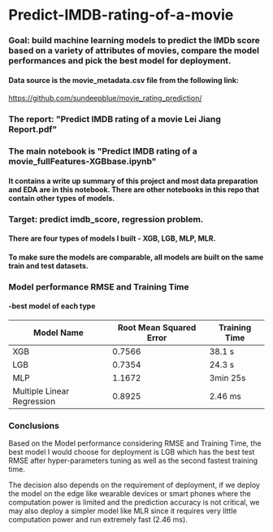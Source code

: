 # Predict-IMDB-rating-of-a-movie

### Goal: build machine learning models to predict the IMDb score based on a variety of attributes of movies, compare the model performances and pick the best model for deployment.

#### Data source is the movie_metadata.csv file from the following link:
https://github.com/sundeepblue/movie_rating_prediction/

### The report: "Predict IMDB rating of a movie Lei Jiang Report.pdf"
### The main notebook is "Predict IMDB rating of a movie_fullFeatures-XGBbase.ipynb"
#### It contains a write up summary of this project and most data preparation and EDA are in this notebook. There are other notebooks in this repo that contain other types of models.

### Target: predict imdb_score, regression problem.

#### There are four types of models I built - XGB, LGB, MLP, MLR. 
#### To make sure the models are comparable, all models are built on the same train and test datasets.
### Model performance RMSE and Training Time 
#### -best model of each type

| Model Name  |    Root Mean Squared Error      | Training Time|
|-------------|---------------|------------------------|
| XGB         |      0.7566          | 38.1 s  |
| LGB         |   0.7354    |  24.3 s    |  
| MLP |            1.1672   | 3min 25s   |
| Multiple Linear Regression |  0.8925  |    2.46 ms  |  

### Conclusions
Based on the Model performance considering RMSE and Training Time, the best model I would choose for deployment is LGB which has the best test RMSE after hyper-parameters tuning as well as the second fastest training time.

The decision also depends on the requirement of deployment, if we deploy the model on the edge like wearable devices or smart phones where the computation power is limited and the prediction accuracy is not critical, we may also deploy a simpler model like MLR since it requires very little computation power and run extremely fast (2.46 ms).
